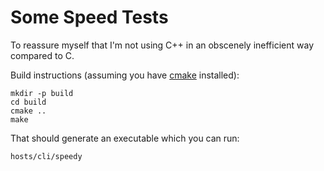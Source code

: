 # Some Speed Tests

To reassure myself that I'm not using C++ in an obscenely inefficient way compared to C.

Build instructions (assuming you have [cmake][] installed):

    mkdir -p build
    cd build
    cmake ..
    make

That should generate an executable which you can run:

    hosts/cli/speedy


[cmake]:  http://www.cmake.org
